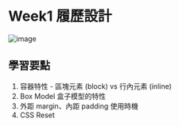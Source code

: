 # Week1 履歷設計

![image](https://user-images.githubusercontent.com/27886174/147539641-399358c1-127f-47eb-875b-77c2a31cf64f.png)

## 學習要點
1. 容器特性 - 區塊元素 (block) vs 行內元素 (inline)
2. Box Model 盒子模型的特性
3. 外距 margin、內距 padding 使用時機
4. CSS Reset
